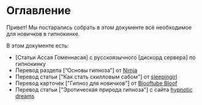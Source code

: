 # Оглавление
Привет! Мы постарались собрать в этом документе всё необходимое для новичков в гипнокинке.

В этом документе есть: 
* [Статьи Ассая Гоменнасая] с русскоязычного [дискорд сервера] по гипнокинку
* Перевод раздела [“Основы гипноза”] от [Nimja](https://hypno.nimja.com/) 
* Перевод статьи ["Как стать скилловым сабом"] от [sleepingirl](https://www.patreon.com/sleepingirl)
* Перевод карточек ["Гипноз для новичков"] от [Blooftube Bloof](https://www.youtube.com/channel/UCh1Bo9_7K0_PMpETnvZG5sQ) 
* Перевод статьи ["Эротическая природа гипноза"] с сайта [hypnotic dreams](https://www.hypnoticdreams.com/)



